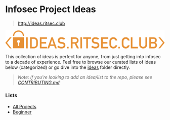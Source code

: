 # Infosec Project Ideas

> http://ideas.ritsec.club

![ideas.ritsec.club logo](images/ideas_logo.svg)

This collection of ideas is perfect for anyone, from just getting into infosec to a decade of experience. Feel free to browse our curated lists of ideas below (categorized) or go dive into the [ideas](./ideas/) folder directly.

> _Note: if you're looking to add an idea/list to the repo, please see [CONTRIBUTING.md](CONTRIBUTING.md)_

### Lists

- [All Projects](lists/all.md)
- [Beginner](lists/beginner.md)
